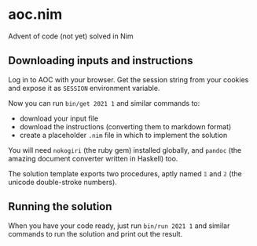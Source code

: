 # aoc.nim

Advent of code (not yet) solved in Nim

## Downloading inputs and instructions

Log in to AOC with your browser. Get the session string from your cookies
and expose it as `SESSION` environment variable.

Now you can run `bin/get 2021 1` and similar commands to:

- download your input file
- download the instructions (converting them to markdown format)
- create a placeholder `.nim` file in which to implement the solution

You will need `nokogiri` (the ruby gem) installed globally, and `pandoc` (the
amazing document converter written in Haskell) too.

The solution template exports two procedures, aptly named `𝟙` and `𝟚` (the
unicode double-stroke numbers).

## Running the solution

When you have your code ready, just run `bin/run 2021 1` and similar commands
to run the solution and print out the result.
